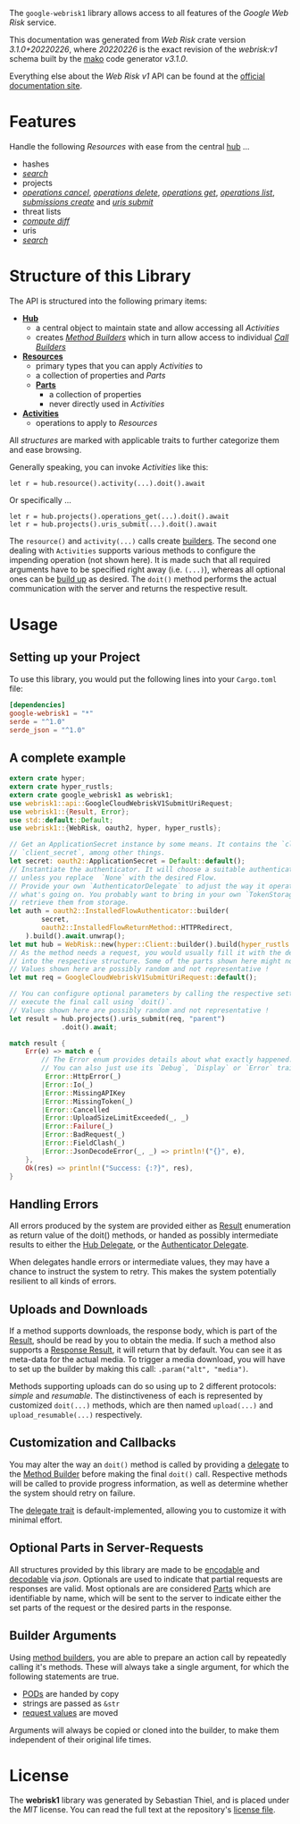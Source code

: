 <!---
DO NOT EDIT !
This file was generated automatically from 'src/mako/api/README.md.mako'
DO NOT EDIT !
-->
The `google-webrisk1` library allows access to all features of the *Google Web Risk* service.

This documentation was generated from *Web Risk* crate version *3.1.0+20220226*, where *20220226* is the exact revision of the *webrisk:v1* schema built by the [mako](http://www.makotemplates.org/) code generator *v3.1.0*.

Everything else about the *Web Risk* *v1* API can be found at the
[official documentation site](https://cloud.google.com/web-risk/).
# Features

Handle the following *Resources* with ease from the central [hub](https://docs.rs/google-webrisk1/3.1.0+20220226/google_webrisk1/WebRisk) ... 

* hashes
 * [*search*](https://docs.rs/google-webrisk1/3.1.0+20220226/google_webrisk1/api::HasheSearchCall)
* projects
 * [*operations cancel*](https://docs.rs/google-webrisk1/3.1.0+20220226/google_webrisk1/api::ProjectOperationCancelCall), [*operations delete*](https://docs.rs/google-webrisk1/3.1.0+20220226/google_webrisk1/api::ProjectOperationDeleteCall), [*operations get*](https://docs.rs/google-webrisk1/3.1.0+20220226/google_webrisk1/api::ProjectOperationGetCall), [*operations list*](https://docs.rs/google-webrisk1/3.1.0+20220226/google_webrisk1/api::ProjectOperationListCall), [*submissions create*](https://docs.rs/google-webrisk1/3.1.0+20220226/google_webrisk1/api::ProjectSubmissionCreateCall) and [*uris submit*](https://docs.rs/google-webrisk1/3.1.0+20220226/google_webrisk1/api::ProjectUriSubmitCall)
* threat lists
 * [*compute diff*](https://docs.rs/google-webrisk1/3.1.0+20220226/google_webrisk1/api::ThreatListComputeDiffCall)
* uris
 * [*search*](https://docs.rs/google-webrisk1/3.1.0+20220226/google_webrisk1/api::UriSearchCall)




# Structure of this Library

The API is structured into the following primary items:

* **[Hub](https://docs.rs/google-webrisk1/3.1.0+20220226/google_webrisk1/WebRisk)**
    * a central object to maintain state and allow accessing all *Activities*
    * creates [*Method Builders*](https://docs.rs/google-webrisk1/3.1.0+20220226/google_webrisk1/client::MethodsBuilder) which in turn
      allow access to individual [*Call Builders*](https://docs.rs/google-webrisk1/3.1.0+20220226/google_webrisk1/client::CallBuilder)
* **[Resources](https://docs.rs/google-webrisk1/3.1.0+20220226/google_webrisk1/client::Resource)**
    * primary types that you can apply *Activities* to
    * a collection of properties and *Parts*
    * **[Parts](https://docs.rs/google-webrisk1/3.1.0+20220226/google_webrisk1/client::Part)**
        * a collection of properties
        * never directly used in *Activities*
* **[Activities](https://docs.rs/google-webrisk1/3.1.0+20220226/google_webrisk1/client::CallBuilder)**
    * operations to apply to *Resources*

All *structures* are marked with applicable traits to further categorize them and ease browsing.

Generally speaking, you can invoke *Activities* like this:

```Rust,ignore
let r = hub.resource().activity(...).doit().await
```

Or specifically ...

```ignore
let r = hub.projects().operations_get(...).doit().await
let r = hub.projects().uris_submit(...).doit().await
```

The `resource()` and `activity(...)` calls create [builders][builder-pattern]. The second one dealing with `Activities` 
supports various methods to configure the impending operation (not shown here). It is made such that all required arguments have to be 
specified right away (i.e. `(...)`), whereas all optional ones can be [build up][builder-pattern] as desired.
The `doit()` method performs the actual communication with the server and returns the respective result.

# Usage

## Setting up your Project

To use this library, you would put the following lines into your `Cargo.toml` file:

```toml
[dependencies]
google-webrisk1 = "*"
serde = "^1.0"
serde_json = "^1.0"
```

## A complete example

```Rust
extern crate hyper;
extern crate hyper_rustls;
extern crate google_webrisk1 as webrisk1;
use webrisk1::api::GoogleCloudWebriskV1SubmitUriRequest;
use webrisk1::{Result, Error};
use std::default::Default;
use webrisk1::{WebRisk, oauth2, hyper, hyper_rustls};

// Get an ApplicationSecret instance by some means. It contains the `client_id` and 
// `client_secret`, among other things.
let secret: oauth2::ApplicationSecret = Default::default();
// Instantiate the authenticator. It will choose a suitable authentication flow for you, 
// unless you replace  `None` with the desired Flow.
// Provide your own `AuthenticatorDelegate` to adjust the way it operates and get feedback about 
// what's going on. You probably want to bring in your own `TokenStorage` to persist tokens and
// retrieve them from storage.
let auth = oauth2::InstalledFlowAuthenticator::builder(
        secret,
        oauth2::InstalledFlowReturnMethod::HTTPRedirect,
    ).build().await.unwrap();
let mut hub = WebRisk::new(hyper::Client::builder().build(hyper_rustls::HttpsConnector::with_native_roots().https_or_http().enable_http1().enable_http2().build()), auth);
// As the method needs a request, you would usually fill it with the desired information
// into the respective structure. Some of the parts shown here might not be applicable !
// Values shown here are possibly random and not representative !
let mut req = GoogleCloudWebriskV1SubmitUriRequest::default();

// You can configure optional parameters by calling the respective setters at will, and
// execute the final call using `doit()`.
// Values shown here are possibly random and not representative !
let result = hub.projects().uris_submit(req, "parent")
             .doit().await;

match result {
    Err(e) => match e {
        // The Error enum provides details about what exactly happened.
        // You can also just use its `Debug`, `Display` or `Error` traits
         Error::HttpError(_)
        |Error::Io(_)
        |Error::MissingAPIKey
        |Error::MissingToken(_)
        |Error::Cancelled
        |Error::UploadSizeLimitExceeded(_, _)
        |Error::Failure(_)
        |Error::BadRequest(_)
        |Error::FieldClash(_)
        |Error::JsonDecodeError(_, _) => println!("{}", e),
    },
    Ok(res) => println!("Success: {:?}", res),
}

```
## Handling Errors

All errors produced by the system are provided either as [Result](https://docs.rs/google-webrisk1/3.1.0+20220226/google_webrisk1/client::Result) enumeration as return value of
the doit() methods, or handed as possibly intermediate results to either the 
[Hub Delegate](https://docs.rs/google-webrisk1/3.1.0+20220226/google_webrisk1/client::Delegate), or the [Authenticator Delegate](https://docs.rs/yup-oauth2/*/yup_oauth2/trait.AuthenticatorDelegate.html).

When delegates handle errors or intermediate values, they may have a chance to instruct the system to retry. This 
makes the system potentially resilient to all kinds of errors.

## Uploads and Downloads
If a method supports downloads, the response body, which is part of the [Result](https://docs.rs/google-webrisk1/3.1.0+20220226/google_webrisk1/client::Result), should be
read by you to obtain the media.
If such a method also supports a [Response Result](https://docs.rs/google-webrisk1/3.1.0+20220226/google_webrisk1/client::ResponseResult), it will return that by default.
You can see it as meta-data for the actual media. To trigger a media download, you will have to set up the builder by making
this call: `.param("alt", "media")`.

Methods supporting uploads can do so using up to 2 different protocols: 
*simple* and *resumable*. The distinctiveness of each is represented by customized 
`doit(...)` methods, which are then named `upload(...)` and `upload_resumable(...)` respectively.

## Customization and Callbacks

You may alter the way an `doit()` method is called by providing a [delegate](https://docs.rs/google-webrisk1/3.1.0+20220226/google_webrisk1/client::Delegate) to the 
[Method Builder](https://docs.rs/google-webrisk1/3.1.0+20220226/google_webrisk1/client::CallBuilder) before making the final `doit()` call. 
Respective methods will be called to provide progress information, as well as determine whether the system should 
retry on failure.

The [delegate trait](https://docs.rs/google-webrisk1/3.1.0+20220226/google_webrisk1/client::Delegate) is default-implemented, allowing you to customize it with minimal effort.

## Optional Parts in Server-Requests

All structures provided by this library are made to be [encodable](https://docs.rs/google-webrisk1/3.1.0+20220226/google_webrisk1/client::RequestValue) and 
[decodable](https://docs.rs/google-webrisk1/3.1.0+20220226/google_webrisk1/client::ResponseResult) via *json*. Optionals are used to indicate that partial requests are responses 
are valid.
Most optionals are are considered [Parts](https://docs.rs/google-webrisk1/3.1.0+20220226/google_webrisk1/client::Part) which are identifiable by name, which will be sent to 
the server to indicate either the set parts of the request or the desired parts in the response.

## Builder Arguments

Using [method builders](https://docs.rs/google-webrisk1/3.1.0+20220226/google_webrisk1/client::CallBuilder), you are able to prepare an action call by repeatedly calling it's methods.
These will always take a single argument, for which the following statements are true.

* [PODs][wiki-pod] are handed by copy
* strings are passed as `&str`
* [request values](https://docs.rs/google-webrisk1/3.1.0+20220226/google_webrisk1/client::RequestValue) are moved

Arguments will always be copied or cloned into the builder, to make them independent of their original life times.

[wiki-pod]: http://en.wikipedia.org/wiki/Plain_old_data_structure
[builder-pattern]: http://en.wikipedia.org/wiki/Builder_pattern
[google-go-api]: https://github.com/google/google-api-go-client

# License
The **webrisk1** library was generated by Sebastian Thiel, and is placed 
under the *MIT* license.
You can read the full text at the repository's [license file][repo-license].

[repo-license]: https://github.com/Byron/google-apis-rsblob/main/LICENSE.md
